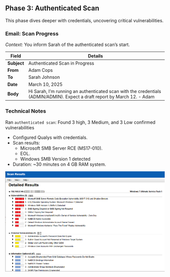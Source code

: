 ## Phase 3: Authenticated Scan

This phase dives deeper with credentials, uncovering critical vulnerabilities.

### Email: Scan Progress
*Context:* You inform Sarah of the authenticated scan’s start.

| Field       | Details                              |
|-------------|--------------------------------------|
| **Subject** | Authenticated Scan in Progress      |
| **From**    | Adam Cops                        |
| **To**      | Sarah Johnson                      |
| **Date**    | March 10, 2025                     |
| **Body**    | Hi Sarah, I’m running an authenticated scan with the credentials (ADMIN/ADMIN). Expect a draft report by March 12. - Adam |

### Technical Notes

Ran `authenticated scan`: Found 3 high, 3 Medium, and 3 Low confirmed vulnerabilities

- Configured Qualys with credentials.  
- Scan results:  
  - Microsoft SMB Server RCE (MS17-010).  
  - EOL.
  - Windows SMB Version 1 detected 
- Duration: ~30 minutes on 4 GB RAM system.

![Scanresult](https://github.com/mohamedshibil/SecureSphere-Assessment/blob/main/Authenticated%20Scan%20Result.png)

